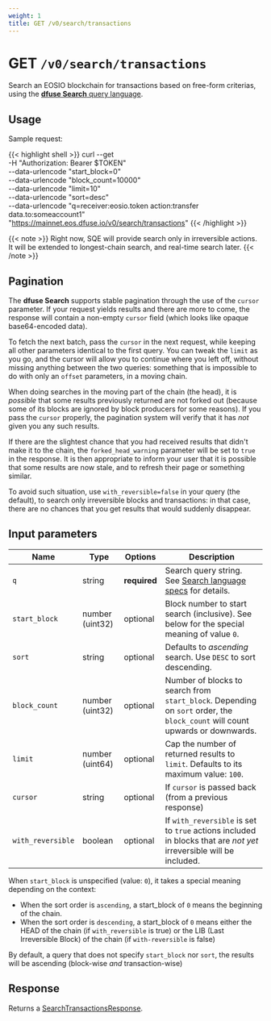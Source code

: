 ```yaml
---
weight: 1
title: GET /v0/search/transactions
---
```


# GET `/v0/search/transactions`

Search an EOSIO blockchain for transactions based on free-form
criterias, using the [**dfuse Search** query language](#dfuse-query-language).

## Usage

Sample request:

{{< highlight shell >}}
curl --get \
     -H "Authorization: Bearer $TOKEN" \
     --data-urlencode "start_block=0" \
     --data-urlencode "block_count=10000" \
     --data-urlencode "limit=10" \
     --data-urlencode "sort=desc" \
     --data-urlencode "q=receiver:eosio.token action:transfer data.to:someaccount1" \
     "https://mainnet.eos.dfuse.io/v0/search/transactions"
{{< /highlight >}}

{{< note >}}
Right now, SQE will provide search only in irreversible actions. It will be extended to longest-chain search, and real-time search later.
{{< /note >}}

## Pagination

The **dfuse Search** supports stable pagination through the use of the
`cursor` parameter. If your request yields results and there are more
to come, the response will contain a non-empty `cursor` field (which
looks like opaque base64-encoded data).

To fetch the next batch, pass the `cursor` in the next request, while
keeping all other parameters identical to the first query. You can
tweak the `limit` as you go, and the cursor will allow you to continue
where you left off, without missing anything between the two queries:
something that is impossible to do with only an `offset` parameters,
in a moving chain.

When doing searches in the moving part of the chain (the head), it is
*possible* that some results previously returned are not forked out
(because some of its blocks are ignored by block producers for some
reasons).  If you pass the `cursor` properly, the pagination system
will verify that it has *not* given you any such results.

If there are the slightest chance that you had received results that
didn't make it to the chain, the `forked_head_warning` parameter will
be set to `true` in the response. It is then appropriate to inform
your user that it is possible that some results are now stale, and to
refresh their page or something similar.

To avoid such situation, use `with_reversible=false` in your query
(the default), to search only irreversible blocks and transactions: in
that case, there are no chances that you get results that would
suddenly disappear.



## Input parameters

Name | Type | Options | Description
-----|------|---------|------------
`q` | string | **required** | Search query string. See [Search language specs](#ref-search-query-specs) for details.
`start_block` | number (uint32) | optional | Block number to start search (inclusive). See below for the special meaning of value `0`.
`sort` | string | optional | Defaults to _ascending_ search. Use `DESC` to sort descending.
`block_count` | number (uint32) | optional | Number of blocks to search from `start_block`. Depending on `sort` order, the `block_count` will count upwards or downwards.
`limit` | number (uint64) | optional | Cap the number of returned results to `limit`. Defaults to its maximum value: `100`.
`cursor` | string | optional | If `cursor` is passed back (from a previous response)
`with_reversible` | boolean | optional | If `with_reversible` is set to `true` actions included in blocks that are *not yet* irreversible will be included.

When `start_block` is unspecified (value: `0`), it takes a special meaning depending on the context:
* When the sort order is `ascending`, a start_block of `0` means the beginning of the chain.
* When the sort order is `descending`, a start_block of `0` means either the HEAD of the chain (if `with_reversible` is true) or the LIB (Last Irreversible Block) of the chain (if `with-reversible` is false)

By default, a query that does not specify `start_block` nor `sort`, the results will be ascending (block-wise *and* transaction-wise)

## Response

Returns a [SearchTransactionsResponse](#type-SearchTransactionsResponse).
